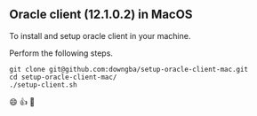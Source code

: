 ## Oracle client (12.1.0.2) in MacOS

To install and setup oracle client in your machine.  

Perform the following steps.

```
git clone git@github.com:downgba/setup-oracle-client-mac.git
cd setup-oracle-client-mac/
./setup-client.sh
```

:smile: :thumbsup: :beers:
